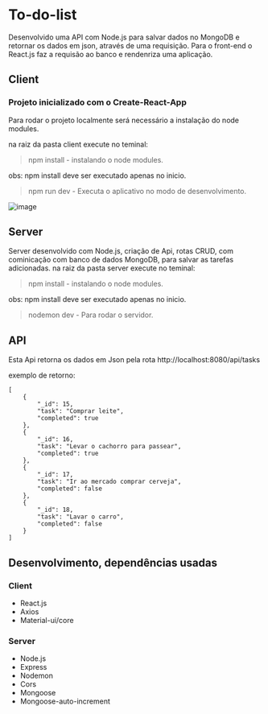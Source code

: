 # To-do-list
Desenvolvido uma API com Node.js para salvar dados no MongoDB e retornar os dados em json, através de uma requisição. 
Para o front-end o React.js faz a requisão ao banco e rendenriza uma aplicação.

## Client

### Projeto inicializado com o Create-React-App
Para rodar o projeto localmente será necessário a instalação do node modules.

na raiz da pasta client execute no teminal:

> npm install - instalando o node modules.

obs: npm install deve ser executado apenas no inicio.

 > npm run dev - Executa o aplicativo no modo de desenvolvimento.
 
![image](https://user-images.githubusercontent.com/93170497/176515901-07d5e4be-a062-4e01-abc3-da08137def4a.png)

 ## Server
 
Server desenvolvido com Node.js, criação de Api, rotas CRUD, com cominicação com banco de dados MongoDB, para salvar as tarefas adicionadas.
na raiz da pasta server execute no teminal:

> npm install - instalando o node modules.

obs: npm install deve ser executado apenas no inicio.

 > nodemon dev - Para rodar o servidor.

## API
Esta Api retorna os dados em Json pela rota http://localhost:8080/api/tasks

exemplo de retorno:
```
[
    {
        "_id": 15,
        "task": "Comprar leite",
        "completed": true
    },
    {
        "_id": 16,
        "task": "Levar o cachorro para passear",
        "completed": true
    },
    {
        "_id": 17,
        "task": "Ir ao mercado comprar cerveja",
        "completed": false
    },
    {
        "_id": 18,
        "task": "Lavar o carro",
        "completed": false
    }
]
```
## Desenvolvimento, dependências usadas

### Client
* React.js
* Axios
* Material-ui/core
### Server
* Node.js
* Express
* Nodemon
* Cors
* Mongoose
* Mongoose-auto-increment





